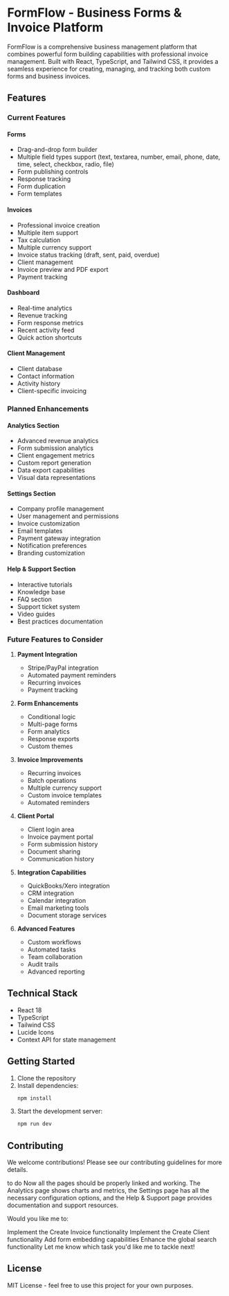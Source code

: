 # FormFlow - Business Forms & Invoice Platform

FormFlow is a comprehensive business management platform that combines powerful form building capabilities with professional invoice management. Built with React, TypeScript, and Tailwind CSS, it provides a seamless experience for creating, managing, and tracking both custom forms and business invoices.

## Features

### Current Features

#### Forms
- Drag-and-drop form builder
- Multiple field types support (text, textarea, number, email, phone, date, time, select, checkbox, radio, file)
- Form publishing controls
- Response tracking
- Form duplication
- Form templates

#### Invoices
- Professional invoice creation
- Multiple item support
- Tax calculation
- Multiple currency support
- Invoice status tracking (draft, sent, paid, overdue)
- Client management
- Invoice preview and PDF export
- Payment tracking

#### Dashboard
- Real-time analytics
- Revenue tracking
- Form response metrics
- Recent activity feed
- Quick action shortcuts

#### Client Management
- Client database
- Contact information
- Activity history
- Client-specific invoicing

### Planned Enhancements

#### Analytics Section
- Advanced revenue analytics
- Form submission analytics
- Client engagement metrics
- Custom report generation
- Data export capabilities
- Visual data representations

#### Settings Section
- Company profile management
- User management and permissions
- Invoice customization
- Email templates
- Payment gateway integration
- Notification preferences
- Branding customization

#### Help & Support Section
- Interactive tutorials
- Knowledge base
- FAQ section
- Support ticket system
- Video guides
- Best practices documentation

### Future Features to Consider

1. **Payment Integration**
   - Stripe/PayPal integration
   - Automated payment reminders
   - Recurring invoices
   - Payment tracking

2. **Form Enhancements**
   - Conditional logic
   - Multi-page forms
   - Form analytics
   - Response exports
   - Custom themes

3. **Invoice Improvements**
   - Recurring invoices
   - Batch operations
   - Multiple currency support
   - Custom invoice templates
   - Automated reminders

4. **Client Portal**
   - Client login area
   - Invoice payment portal
   - Form submission history
   - Document sharing
   - Communication history

5. **Integration Capabilities**
   - QuickBooks/Xero integration
   - CRM integration
   - Calendar integration
   - Email marketing tools
   - Document storage services

6. **Advanced Features**
   - Custom workflows
   - Automated tasks
   - Team collaboration
   - Audit trails
   - Advanced reporting

## Technical Stack

- React 18
- TypeScript
- Tailwind CSS
- Lucide Icons
- Context API for state management

## Getting Started

1. Clone the repository
2. Install dependencies:
   ```bash
   npm install
   ```
3. Start the development server:
   ```bash
   npm run dev
   ```

## Contributing

We welcome contributions! Please see our contributing guidelines for more details.

to do 
Now all the pages should be properly linked and working. The Analytics page shows charts and metrics, the Settings page has all the necessary configuration options, and the Help & Support page provides documentation and support resources.

Would you like me to:

Implement the Create Invoice functionality
Implement the Create Client functionality
Add form embedding capabilities
Enhance the global search functionality
Let me know which task you'd like me to tackle next!

## License

MIT License - feel free to use this project for your own purposes.
